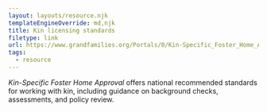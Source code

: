 ```yaml
---
layout: layouts/resource.njk
templateEngineOverride: md,njk
title: Kin licensing standards
filetype: link
url: https://www.grandfamilies.org/Portals/0/Kin-Specific_Foster_Home_Approval_Standards_2025.pdf
tags:
  - resource
---
```

*Kin-Specific Foster Home Approval* offers national recommended standards for working with kin, including guidance on background checks, assessments, and policy review.

